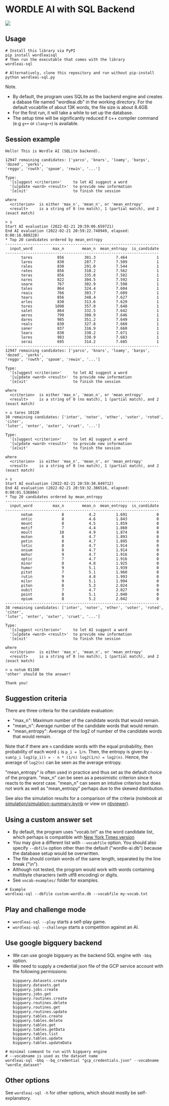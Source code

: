 WORDLE AI with SQL Backend
==========================
[![](https://badge.fury.io/py/wordleaisql.svg)](https://badge.fury.io/py/wordleaisql)

## Usage

```shell
# Install this library via PyPI
pip install wordleaisql
# Then run the executable that comes with the library
wordleai-sql

# Alternatively, clone this repository and run without pip-install
python wordleai-sql.py
```

Note.
- By default, the program uses SQLite as the backend engine and creates a dabase file named "wordleai.db" in the working directory. For the default vocabfile of about 13K words, the file size is about 8.4GB.
- For the first run, it will take a while to set up the database.
- The setup time will be significantly reduced if c++ compiler command (e.g `g++` or `clang++`) is available.


## Session example

```shell
Hello! This is Wordle AI (SQLite backend).

12947 remaining candidates: ['yarco', 'knars', 'loamy', 'barps', 'dozed', 'yerks',
'reggo', 'rowth', 'spoom', 'rewin', '...']

Type:
  '[s]uggest <criterion>'     to let AI suggest a word
  '[u]pdate <word> <result>'  to provide new information
  '[e]xit'                    to finish the session

where
  <criterion>  is either 'max_n', 'mean_n', or 'mean_entropy'
  <result>     is a string of 0 (no match), 1 (partial match), and 2 (exact match)

> s
Start AI evaluation (2022-02-21 20:59:06.659721)
End AI evaluation (2022-02-21 20:59:22.748949, elapsed: 0:00:16.089228)
* Top 20 candidates ordered by mean_entropy
--------------------------------------------------------------------
  input_word         max_n        mean_n  mean_entropy  is_candidate
--------------------------------------------------------------------
       tares           856         301.3         7.464             1
       lares           830         287.7         7.509             1
       rales           830         291.0         7.544             1
       rates           856         310.2         7.562             1
       teras           856         335.8         7.582             1
       nares           822         304.5         7.592             1
       soare           767         302.9         7.598             1
       tales           864         324.4         7.604             1
       reais           766         303.7         7.609             1
       tears           856         348.4         7.627             1
       arles           830         313.6         7.629             1
       tores          1098         357.0         7.640             1
       salet           864         332.5         7.642             1
       aeros           799         308.9         7.646             1
       dares           985         351.2         7.649             1
       reals           830         327.8         7.660             1
       saner           837         316.9         7.660             1
       lears           830         330.2         7.671             1
       lores           983         338.9         7.683             1
       serai           695         314.2         7.685             1
--------------------------------------------------------------------
12947 remaining candidates: ['yarco', 'knars', 'loamy', 'barps', 'dozed', 'yerks',
'reggo', 'rowth', 'spoom', 'rewin', '...']

Type:
  '[s]uggest <criterion>'     to let AI suggest a word
  '[u]pdate <word> <result>'  to provide new information
  '[e]xit'                    to finish the session

where
  <criterion>  is either 'max_n', 'mean_n', or 'mean_entropy'
  <result>     is a string of 0 (no match), 1 (partial match), and 2 (exact match)

> u tares 10120
38 remaining candidates: ['inter', 'noter', 'ether', 'voter', 'roted', 'citer',
'luter', 'enter', 'oxter', 'cruet', '...']

Type:
  '[s]uggest <criterion>'     to let AI suggest a word
  '[u]pdate <word> <result>'  to provide new information
  '[e]xit'                    to finish the session

where
  <criterion>  is either 'max_n', 'mean_n', or 'mean_entropy'
  <result>     is a string of 0 (no match), 1 (partial match), and 2 (exact match)

> s
Start AI evaluation (2022-02-21 20:59:30.849712)
End AI evaluation (2022-02-21 20:59:32.386516, elapsed: 0:00:01.536804)
* Top 20 candidates ordered by mean_entropy
--------------------------------------------------------------------
  input_word         max_n        mean_n  mean_entropy  is_candidate
--------------------------------------------------------------------
       notum             8           4.2         1.691             0
       ontic             8           4.6         1.843             0
       mount             8           4.5         1.859             0
       motif             7           4.4         1.860             0
       moult            10           4.9         1.874             0
       muton             8           4.7         1.893             0
       potin             8           4.7         1.895             0
       lotic             8           4.7         1.914             0
       onium             8           4.7         1.914             0
       mohur             9           4.7         1.916             0
       optic             7           4.7         1.916             0
       minor             8           4.8         1.925             0
       humor             9           5.1         1.939             0
       pitot             7           5.1         1.960             0
       rutin             9           4.8         1.993             0
       milor             9           5.1         1.994             0
       piton             8           5.3         2.024             0
       oubit             7           4.7         2.027             0
       point             8           5.1         2.040             0
       opium             8           5.2         2.042             0
--------------------------------------------------------------------
38 remaining candidates: ['inter', 'noter', 'ether', 'voter', 'roted', 'citer',
'luter', 'enter', 'oxter', 'cruet', '...']

Type:
  '[s]uggest <criterion>'     to let AI suggest a word
  '[u]pdate <word> <result>'  to provide new information
  '[e]xit'                    to finish the session

where
  <criterion>  is either 'max_n', 'mean_n', or 'mean_entropy'
  <result>     is a string of 0 (no match), 1 (partial match), and 2 (exact match)

> u notum 01100
'other' should be the answer!

Thank you!
```

## Suggestion criteria

There are three criteria for the candidate evaluation: 

- "max_n": Maximum number of the candidate words that would remain.
- "mean_n": Average number of the candidate words that would remain.
- "mean_entropy": Average of the log2 of number of the candidate words that would remain.

Note that if there are `n` candidate words with the equal probability, then probability of each word `i` is `p_i = 1/n`.
Then, the entropy is given by `-sum(p_i log2(p_i)) = - n * (1/n) log2(1/n) = log2(n)`.
Hence, the average of `log2(n)` can be seen as the average entropy.

"mean_entropy" is often used in practice and thus set as the default choice of the program.
"max_n" can be seen as a pessimistic criterion since it reacts to the worst case.
"mean_n" can seem an intutive criterion but does not work as well as "mean_entropy" perhaps due to the skewed distribution.

See also the simulation results for a comparison of the criteria (notebook at [simulation/simulation-summary.ipynb](simulation/simulation-summary.ipynb) or view on [nbviewer](https://nbviewer.org/github/kota7/wordleai-sql/blob/main/simulation/simulation-summary.ipynb)).

## Using a custom answer set

- By default, the program uses "vocab.txt" as the word candidate list, which perhaps is compatible with [New York Times version](https://www.nytimes.com/games/wordle/index.html)
- You may give a different list with `--vocabfile` option. You should also specify `--dbfile` option other than the default ("wordle-ai.db") because the database setup would be overwritten.
- The file should contain words of the same length, separated by the line break ("\n").
- Although not tested, the program would work with words containing multibyte characters (with utf8 encoding) or digits.
- See `vocab-examples/` folder for examples.

```shell
# Example
wordleai-sql --dbfile custom-wordle.db --vocabfile my-vocab.txt
```

## Play and challenge mode

- `wordleai-sql --play` starts a self-play game.
- `wordleai-sql --challenge` starts a competition against an AI.


## Use google bigquery backend

- We can use google bigquery as the backend SQL engine with `-bbq` option.
- We need to supply a credential json file of the GCP service account with the following permissions:
  ```
  bigquery.datasets.create
  bigquery.datasets.get
  bigquery.jobs.create
  bigquery.jobs.get
  bigquery.routines.create
  bigquery.routines.delete
  bigquery.routines.get
  bigquery.routines.update
  bigquery.tables.create
  bigquery.tables.delete
  bigquery.tables.get
  bigquery.tables.getData
  bigquery.tables.list
  bigquery.tables.update
  bigquery.tables.updateData
  ```

```shell
# minimal command to run with bigquery engine
# --vocabname is used as the dataset name
wordleai-sql -bbq --bq_credential "gcp_credentials.json" --vocabname "wordle_dataset"
```

## Other options

See `wordleai-sql -h` for other options, which should mostly be self-explanatory.
